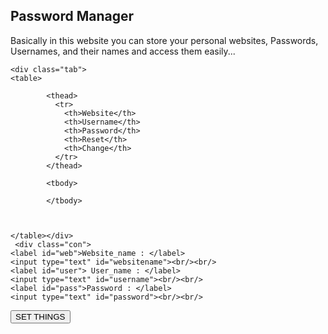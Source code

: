 <!DOCTYPE html>
<html lang="en">
<head>
    <!-- <script src="https://kit.fontawesome.com/689bbb916f.js" crossorigin="anonymous"></script> -->
    <link rel="stylesheet" href="styles.css">
    <meta charset="UTF-8">
    <meta name="viewport" content="width=device-width, initial-scale=1.0">
    <title>PASSWORD MANAGER</title>
</head>
<body>
 <div id="info">
  <h2>Password Manager</h2>
  <p>Basically in this website you can store your personal websites, Passwords, Usernames, and their names and access them easily...<p>
 </div>
    
    <div class="tab">
    <table>
      
            <thead>
              <tr>
                <th>Website</th>
                <th>Username</th>
                <th>Password</th>
                <th>Reset</th>
                <th>Change</th>
              </tr>
            </thead>

            <tbody>
              
            </tbody>
          
          

    </table></div>
     <div class="con">
    <label id="web">Website_name : </label>
    <input type="text" id="websitename"><br/><br/>
    <label id="user"> User_name : </label>
    <input type="text" id="username"><br/><br/>
    <label id="pass">Password : </label>
    <input type="text" id="password"><br/><br/>
   </div>
     <button id="create" >
      SET THINGS
     </button>
    <script src="index.js"></script>
</body>
</html>